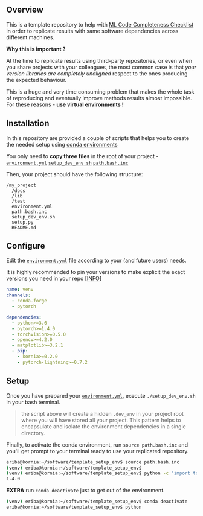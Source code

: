 ## Overview

This is a template repository to help with [ML Code Completeness Checklist](https://medium.com/paperswithcode/ml-code-completeness-checklist-e9127b168501) in order to replicate results with same software dependencies across different machines.

**Why this is important ?**

At the time to replicate results using third-party repositories, or even when you share projects with your colleagues, the most common case is that *your version libraries are completely unaligned* respect to the ones producing the expected behaviour.

This is a huge and very time consuming problem that makes the whole task of reproducing and eventually improve methods results almost impossible. For these reasons - **use virtual environments !**

## Installation

In this repository are provided a couple of scripts that helps you to create the needed setup using [conda environments](https://docs.conda.io/projects/conda/en/latest/user-guide/concepts/environments.html)

You only need to **copy three files** in the root of your project - [`environment.yml`](https://github.com/edgarriba/template_setup_env/blob/master/environment.yml) [`setup_dev_env.sh`](https://github.com/edgarriba/template_setup_env/blob/master/setup_dev_env.sh)  [`path.bash.inc`](https://github.com/edgarriba/template_setup_env/blob/master/path.bash.inc)

Then, your project should have the following structure:
```
/my_project
  /docs
  /lib
  /test
  environment.yml
  path.bash.inc
  setup_dev_env.sh
  setup.py
  README.md
```

## Configure

Edit the [`environment.yml`](https://github.com/edgarriba/template_setup_env/blob/master/environment.yml) file according to your (and future users) needs.

It is highly recommended to pin your versions to make explicit the exact versions you need in your repo [[INFO]](https://before-you-ship.18f.gov/infrastructure/pinning-dependencies/)

```yaml
name: venv
channels:
  - conda-forge
  - pytorch

dependencies:
  - python>=3.6
  - pytorch>=1.4.0
  - torchvision>=0.5.0
  - opencv>=4.2.0
  - matplotlib>=3.2.1
  - pip:
    - kornia>=0.2.0
    - pytorch-lightning>=0.7.2
```

## Setup

Once you have prepared your [`environment.yml`](https://github.com/edgarriba/template_setup_env/blob/master/environment.yml), execute `./setup_dev_env.sh` in your bash terminal.

> the script above will create a hidden `.dev_env` in your project root where you will have stored all your project. This pattern helps to encapsulate and isolate the environment dependencies in a single directory.

Finally, to activate the conda environment, run `source path.bash.inc` and you'll get prompt to your terminal ready to use your replicated repository.
```bash
eriba@kornia:~/software/template_setup_env$ source path.bash.inc
(venv) eriba@kornia:~/software/template_setup_env$
(venv) eriba@kornia:~/software/template_setup_env$ python -c "import torch; print(torch.__version__)"                                                                                                       
1.4.0
```

**EXTRA** run `conda deactivate` just to get out of the environment.
```bash
(venv) eriba@kornia:~/software/template_setup_env$ conda deactivate
eriba@kornia:~/software/template_setup_env$ python
```
